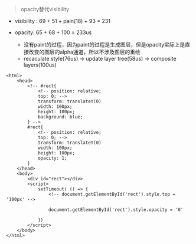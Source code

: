 > opacity替代visibility

* visibility : 69 + 51 + pain(18) + 93 = 231

* opacity: 65 + 68 + 100 = 233us
    * 没有paint的过程，因为paint的过程是生成图层，但是opacity实际上是直接改变的图层的alpha通道，所以不涉及图层的重绘
    * recaculate style(76us) -> update layer tree(58us) -> composite layers(100us)

```
<html>
    <head>
        <!-- #rect{
            <!-- position: relative;
            top: 0; -->
            transform: translateY(0)
            width: 100px;
            height: 100px;
            background: blue;
        } -->
        #rect{
            <!-- position: relative;
            top: 0; -->
            transform: translateY(0)
            width: 100px;
            height: 100px;
            opacity: 1;
        }
    </head>
    <body>
        <div id="rect"></div>
        <script>
            setTimeout( () => {
                <!-- document.getElementById('rect').style.top = '100px' -->

                document.getElementById('rect').style.opacity = '0'

            })
        </script>
    </body>
</html>
```